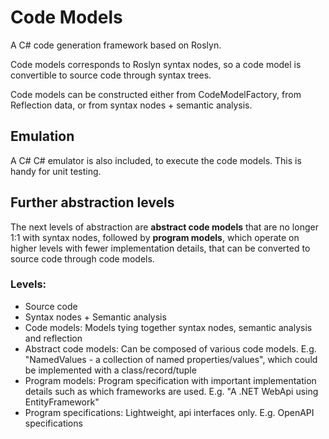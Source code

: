 # Code Models
A C# code generation framework based on Roslyn.

Code models corresponds to Roslyn syntax nodes, so a code model is convertible to source code through syntax trees.

Code models can be constructed either from CodeModelFactory, from Reflection data, or from syntax nodes + semantic analysis.

## Emulation
A C# C# emulator is also included, to execute the code models. This is handy for unit testing.

## Further abstraction levels
The next levels of abstraction are **abstract code models** that are no longer 1:1 with syntax nodes, followed by **program models**, which operate on higher levels with fewer implementation details, that can be converted to source code through code models.

### Levels:
- Source code
- Syntax nodes + Semantic analysis
- Code models: Models tying together syntax nodes, semantic analysis and reflection
- Abstract code models: Can be composed of various code models. E.g. "NamedValues - a collection of named properties/values", which could be implemented with a class/record/tuple
- Program models: Program specification with important implementation details such as which frameworks are used. E.g. "A .NET WebApi using EntityFramework"
- Program specifications: Lightweight, api interfaces only. E.g. OpenAPI specifications
